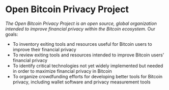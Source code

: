 Open Bitcoin Privacy Project
=======

*The Open Bitcoin Privacy Project is an open source, global organization intended to improve financial privacy within the Bitcoin ecosystem.* Our goals:
- To inventory exiting tools and resources useful for Bitcoin users to improve their financial privacy
- To review exiting tools and resources intended to improve Bitcoin users’ financial privacy
- To identify critical technologies not yet widely implemented but needed in order to maximize financial privacy in Bitcoin
- To organize crowdfunding efforts for developing better tools for Bitcoin privacy, including wallet software and privacy measurement tools

